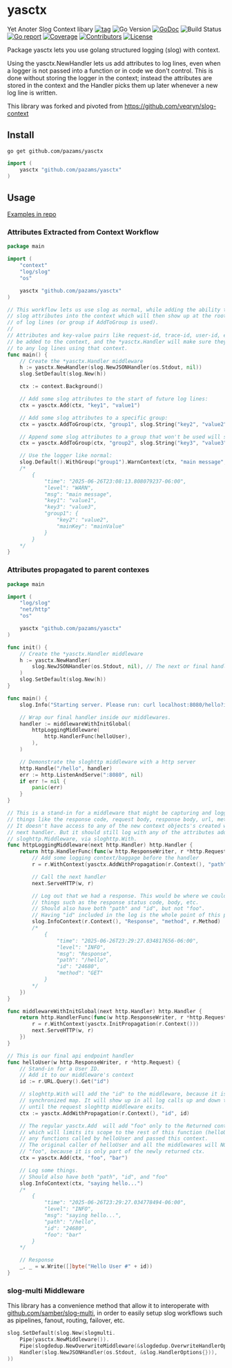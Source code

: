 # yasctx
Yet Anoter Slog Context libary
[![tag](https://img.shields.io/github/tag/pazams/yasctx.svg)](https://github.com/pazams/yasctx/releases)
![Go Version](https://img.shields.io/badge/Go-%3E%3D%201.21-%23007d9c)
[![GoDoc](https://godoc.org/github.com/pazams/yasctx?status.svg)](https://pkg.go.dev/github.com/pazams/yasctx)
![Build Status](https://github.com/pazams/yasctx/actions/workflows/build_and_test.yml/badge.svg)
[![Go report](https://goreportcard.com/badge/github.com/pazams/yasctx)](https://goreportcard.com/report/github.com/pazams/yasctx)
[![Coverage](https://img.shields.io/codecov/c/github/pazams/yasctx)](https://codecov.io/gh/pazams/yasctx)
[![Contributors](https://img.shields.io/github/contributors/pazams/yasctx)](https://github.com/pazams/yasctx/graphs/contributors)
[![License](https://img.shields.io/github/license/pazams/yasctx)](./LICENSE)


Package yasctx lets you use golang structured logging (slog) with context.

Using the yasctx.NewHandler lets us add attributes to
log lines, even when a logger is not passed into a function or in code we don't
control. This is done without storing the logger in the context; instead the
attributes are stored in the context and the Handler picks them up later
whenever a new log line is written.

This library was forked and pivoted from https://github.com/veqryn/slog-context
## Install

```
go get github.com/pazams/yasctx
```

```go
import (
	yasctx "github.com/pazams/yasctx"
)
```

## Usage
[Examples in repo](examples/)
### Attributes Extracted from Context Workflow
```go
package main

import (
	"context"
	"log/slog"
	"os"

	yasctx "github.com/pazams/yasctx"
)

// This workflow lets us use slog as normal, while adding the ability to put
// slog attributes into the context which will then show up at the root level
// of log lines (or group if AddToGroup is used).
//
// Attributes and key-value pairs like request-id, trace-id, user-id, etc, can
// be added to the context, and the *yasctx.Handler will make sure they are added
// to any log lines using that context.
func main() {
	// Create the *yasctx.Handler middleware
	h := yasctx.NewHandler(slog.NewJSONHandler(os.Stdout, nil))
	slog.SetDefault(slog.New(h))

	ctx := context.Background()

	// Add some slog attributes to the start of future log lines:
	ctx = yasctx.Add(ctx, "key1", "value1")

	// Add some slog attributes to a specific group:
	ctx = yasctx.AddToGroup(ctx, "group1", slog.String("key2", "value2"))

	// Append some slog attributes to a group that won't be used will show up at the root level:
	ctx = yasctx.AddToGroup(ctx, "group2", slog.String("key3", "value3"))

	// Use the logger like normal:
	slog.Default().WithGroup("group1").WarnContext(ctx, "main message", "mainKey", "mainValue")
	/*
		{
		    "time": "2025-06-26T23:08:13.808079237-06:00",
		    "level": "WARN",
		    "msg": "main message",
		    "key1": "value1",
		    "key3": "value3",
		    "group1": {
		        "key2": "value2",
		        "mainKey": "mainValue"
		    }
		}
	*/
}

```

### Attributes propagated to parent contexes 
```go
package main

import (
	"log/slog"
	"net/http"
	"os"

	yasctx "github.com/pazams/yasctx"
)

func init() {
	// Create the *yasctx.Handler middleware
	h := yasctx.NewHandler(
		slog.NewJSONHandler(os.Stdout, nil), // The next or final handler in the chain
	)
	slog.SetDefault(slog.New(h))
}

func main() {
	slog.Info("Starting server. Please run: curl localhost:8080/hello?id=24680")

	// Wrap our final handler inside our middlewares.
	handler := middlewareWithInitGlobal(
		httpLoggingMiddleware(
			http.HandlerFunc(helloUser),
		),
	)

	// Demonstrate the sloghttp middleware with a http server
	http.Handle("/hello", handler)
	err := http.ListenAndServe(":8080", nil)
	if err != nil {
		panic(err)
	}
}

// This is a stand-in for a middleware that might be capturing and logging out
// things like the response code, request body, response body, url, method, etc.
// It doesn't have access to any of the new context objects's created within the
// next handler. But it should still log with any of the attributes added to our
// sloghttp.Middleware, via sloghttp.With.
func httpLoggingMiddleware(next http.Handler) http.Handler {
	return http.HandlerFunc(func(w http.ResponseWriter, r *http.Request) {
		// Add some logging context/baggage before the handler
		r = r.WithContext(yasctx.AddWithPropagation(r.Context(), "path", r.URL.Path))

		// Call the next handler
		next.ServeHTTP(w, r)

		// Log out that we had a response. This would be where we could add
		// things such as the response status code, body, etc.
		// Should also have both "path" and "id", but not "foo".
		// Having "id" included in the log is the whole point of this package!
		slog.InfoContext(r.Context(), "Response", "method", r.Method)
		/*
			{
			    "time": "2025-06-26T23:29:27.034817656-06:00",
			    "level": "INFO",
			    "msg": "Response",
			    "path": "/hello",
			    "id": "24680",
			    "method": "GET"
			}
		*/
	})
}

func middlewareWithInitGlobal(next http.Handler) http.Handler {
	return http.HandlerFunc(func(w http.ResponseWriter, r *http.Request) {
		r = r.WithContext(yasctx.InitPropagation(r.Context()))
		next.ServeHTTP(w, r)
	})
}

// This is our final api endpoint handler
func helloUser(w http.ResponseWriter, r *http.Request) {
	// Stand-in for a User ID.
	// Add it to our middleware's context
	id := r.URL.Query().Get("id")

	// sloghttp.With will add the "id" to the middleware, because it is a
	// synchronized map. It will show up in all log calls up and down the stack,
	// until the request sloghttp middleware exits.
	ctx := yasctx.AddWithPropagation(r.Context(), "id", id)

	// The regular yasctx.Add  will add "foo" only to the Returned context,
	// which will limits its scope to the rest of this function (helloUser) and
	// any functions called by helloUser and passed this context.
	// The original caller of helloUser and all the middlewares will NOT see
	// "foo", because it is only part of the newly returned ctx.
	ctx = yasctx.Add(ctx, "foo", "bar")

	// Log some things.
	// Should also have both "path", "id", and "foo"
	slog.InfoContext(ctx, "saying hello...")
	/*
		{
		    "time": "2025-06-26T23:29:27.034778494-06:00",
		    "level": "INFO",
		    "msg": "saying hello...",
		    "path": "/hello",
		    "id": "24680",
		    "foo": "bar"
		}
	*/

	// Response
	_, _ = w.Write([]byte("Hello User #" + id))
}
```

### slog-multi Middleware
This library has a convenience method that allow it to interoperate with [github.com/samber/slog-multi](https://github.com/samber/slog-multi),
in order to easily setup slog workflows such as pipelines, fanout, routing, failover, etc.
```go
slog.SetDefault(slog.New(slogmulti.
	Pipe(yasctx.NewMiddleware()).
	Pipe(slogdedup.NewOverwriteMiddleware(&slogdedup.OverwriteHandlerOptions{})).
	Handler(slog.NewJSONHandler(os.Stdout, &slog.HandlerOptions{})),
))
```